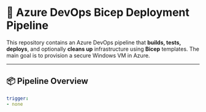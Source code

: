 # 🚀 Azure DevOps Bicep Deployment Pipeline

This repository contains an Azure DevOps pipeline that **builds, tests, deploys**, and optionally **cleans up** infrastructure using **Bicep** templates. The main goal is to provision a secure Windows VM in Azure.

---

## 📦 Pipeline Overview

```yaml
trigger:
- none
